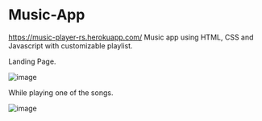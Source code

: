 # Music-App
https://music-player-rs.herokuapp.com/
Music app using HTML, CSS and Javascript with customizable playlist.

Landing Page.



![image](https://user-images.githubusercontent.com/50070773/103816186-94f93100-508a-11eb-8374-c3fef3ef4079.png)


While playing one of the songs.



![image](https://user-images.githubusercontent.com/50070773/103816703-6c256b80-508b-11eb-806b-be12d80edd9a.png)
